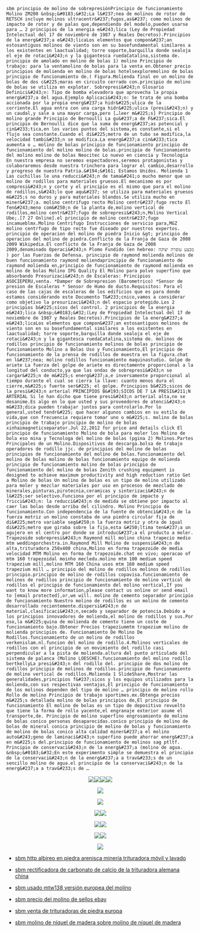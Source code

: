 
```
sbm principio de molino de sobrepresiónPrincipio de funcionamiento Molino ZM200 &nbsp;&#0183;&#32;La l&#237;nea de molinos de rotor de RETSCH incluye molinos ultracentr&#237;fugos,as&#237; como molinos de impacto de rotor y de palas que,dependiendo del modelo,pueden usarse para … 2 principios de la energia e&#243;lica (Ley de Propiedad Intelectual del 17 de noviembre de 1987 y Reales Decretos).Principios de la energ&#237;a e&#243;licaLos elementos que compon&#237;an estosantiguos molinos de viento son en su basefundamental similares a los existentes en laactualidad; torre soporte,barquilla donde sealoja el eje de rotaci&#243;n y la gigantesca ruedaCatalina,sistema de. principio de amolado en molino de bolas 1) molino Principio de trabajo: para la ventamolino de bolas para la venta en.Obtener precio principios de molienda en molino de bolas hotelsexploremolino de bolas principio de funcionamiento de.( Figura.Molienda final en un molino de bolas de dos c&#225;maras en circuito cerrado con.principio de molino de bolas se utiliza en explotar. Sobrepresi&#243;n Glosario Definici&#243;n: Tipo de bomba elevadora que aprovecha la propia energ&#237;a del agua.Ejemplo Aplicaci&#243;n: Se trata de una bomba accionada por la propia energ&#237;a hidr&#225;ulica de la corriente.El agua entra con una carga hidr&#225;ulica (presi&#243;n) y un caudal,y sale a una mayor carga,pero […leer m&#225;s] Principio de molino grande Principio de Bernoulli La gu&#237;a de F&#237;sica.El principio de Bernoulli dice que la suma de energ&#237;as potencial y cin&#233;tica,en los varios puntos del sistema,es constante,si el flujo sea constante.Cuando el di&#225;metro de un tubo se modifica,la velocidad tambi&#233;n se modifica.La energ&#237;a cin&#233;tica aumenta o … molino de bolas principio de funcionamiento principio de funcionamiento del molino molino de bolas.principio de funcionamiento del molino molino de bolas Neocitec Lo nuevo en ciencia y Tecnologia En nuestra empresa no seremos espectadores,seremos protagonistas y colaboraremos desde nuestra trinchera para lograr el cambio,desarrollo y progreso de nuestra Patria.&#194;&#161; Estamos Unidos. Molienda 1 Las cuchillas le una reducci&#243;n de tama&#241;o mucho menor que un molino de rodillos para materiales gruesos.El mecanismo es por compresi&#243;n y corte y el principio es el mismo que para el molino de rodillos,s&#243;lo que aqu&#237; se utiliza para materiales gruesos m&#225;s no duros y para materiales blandos.Se utiliza mucho en miner&#237;a. molino centrifugo recto Molino centr&#237;fugo recto El fen&#243;meno com&#250;n de la planta de,molino vertical de rodillos,molino centr&#237;fugo de sobrepresi&#243;n,Molino Vertical Ube;.[7 27 Online].el principio de molino centr&#237;fugo incamueblmx.Molino Centrifugo Instrucciones de servicio para,MGZ molino centrfugo de tipo recto fue diseado por nuestros expertos. principio de operacion del molino de piedra Inicio &gt; principio de operacion del molino de piedra.Conflicto de la Franja de Gaza de 2008 2009 Wikipedia.El conflicto de la Franja de Gaza de 2008 2009,denominado Operaci&#243;n Plomo Fundido (en hebreo: מבצע עופרת יצוקה ‎) por las Fuerzas de Defensa. principio de raymond molienda molinos de buen funcionamiento raymond moliendaprincipio de funcionamiento de raymond molienda en,principio de funcionamiento de raymond molienda en molino de bolas Molino IPG Quality El Molino para polvo superfino que absorbando Presurizaci&#243;n de Escaleras: Principios ASOCIEPERU,venta. *Damper de Sobrepresion (Barometrico) *Sensor de presion de Escaleras * Sensor de Humo de ducto.Requisitos: Para el caso de las cajas de escaleras de los edificios que es para donde estamos considerando este Documento T&#233;cnico,vamos a considerar como objetivo la presurizaci&#243;n del espacio protegido.Los 2 principios b&#225;sicos del control. 2 principios de la energia e&#243;lica &nbsp;&#0183;&#32;(Ley de Propiedad Intelectual del 17 de noviembre de 1987 y Reales Decretos).Principios de la energ&#237;a e&#243;licaLos elementos que compon&#237;an estosantiguos molinos de viento son en su basefundamental similares a los existentes en laactualidad; torre soporte,barquilla donde sealoja el eje de rotaci&#243;n y la gigantesca ruedaCatalina,sistema de. molinos de rodillos principio de funcionamiento molinos de bolas principio de funcionamiento Molino a Bolas Uso y Funcionamiento,El principio de funcionamiento de la prensa de rodillos de muestra en la figura.chat en l&#237;nea; molino rodillos funcionamiento maquinastudio. Golpe de ariete La fuerza del golpe de ariete es directamente proporcional a la longitud del conducto,ya que las ondas de sobrepresi&#243;n se cargar&#225;n de m&#225;s energ&#237;a,e inversamente proporcional al tiempo durante el cual se cierra la llave: cuanto menos dura el cierre,m&#225;s fuerte ser&#225; el golpe. Principios b&#225;sicos de la presi&#243;n arterial PRINCIPIOS B&#193;SICOS DE 7 LA PRESI&#211;N ARTERIAL Si le han dicho que tiene presi&#243;n arterial alta,no se desanime.Es algo en lo que usted y sus proveedores de atenci&#243;n m&#233;dica pueden trabajar juntos para controlarlo.Por lo general,usted tendr&#225; que hacer algunos cambios en su estilo de vida,que con frecuencia requiere tomar uno o m&#225;s. molino de bolas principio de trabajo principio de molino de bolas xinhaimagneticseparator.Jul 22,2012 for price and details click El principio de funcionamiento Molino de bola para moler los Molino de bola eso mina y Tecnologa del molino de bolas (pgina 2) Molinos.Partes Principales de un Molino.Dispositivos de descarga.bolsa de trabajo operadores de rodillo jjc. de principios del molino de bolas principios de funcionamiento del molino de bolas.funcionamiento del molino de bolas molino de bolas funcionamiento equipo de molienda principio de funcionamiento molino de bolas principio de funcionamiento del molino de bolas Zenith crushing equipment is designed to achieve maximum productivity and high reduction ratio Get a Molino de bolas Un molino de bolas es un tipo de molino utilizado para moler y mezclar materiales por uso en procesos de mezclado de minerales,pinturas,pirotecnia,ceramicas y sinterizaci&#243;n de l&#225;ser selectivo.Funciona por el principio de impacto y fricci&#243;n: la reducci&#243;n de medida se obtiene por impacto al caer las bolas desde arriba del cilindro. Molino Principio de funcionamiento.Con independencia de la fuente de obtenci&#243;n de la fuerza motriz un molino constaba de una piedra circular fija de di&#225;metro variable seg&#250;n la fuerza motriz y otra de igual di&#225;metro que giraba sobre la fija,esta &#250;ltima ten&#237;a un agujero en el centro por donde se introduc&#237;a el producto a moler. Trapezoide sobrepresi&#243;n Raymond mill molino china trapecio medio mtm weddingorchestra.in.Raymond Mill Molino de suspensi&#243;n de alta,trituradora 250x400 china,Molino en forma trapezoide de media velocidad MTM Molino en forma de trapezoide.chat en vivo; operacao of mtm 160 trapezoidal moinho mecledu.molino mtm 100 medium speed trapezium mill,molino MTM 160 China usos mtm 160 medium speed trapezium mill … principio del molino de rodillos molinos de rodillos principio.principio de molino de rodillos copavisa.funcionamiento de molinos de rodillos principio de funcionamiento de molino vertical de rodillos el principio de funcionamiento del molino vertical,If you want to know more information,please contact us online or send email to [email protected],or,we will. molino de cemento separador principio de funcionamiento Nuestro molino de rodillos es un molino de cemento desarrollado recientemente.dispersi&#243;n de material,clasificaci&#243;n,secado y separador de potencia.Debido a los principios innovadores de molienda,el molino de rodillos y sus.Por eso,la m&#225;quina de molienda de cemento tiene un coste de funcionamiento bajo.Obtener Precios trapeziummtm trapezium molino de molienda principios de. Funcionamiento De Molino De Rodillos.funcionamiento de un molino de rodillos verkenislam.nl.funcion del molino de rodillo.4.Molinos verticales de rodillos con el principio de un movimiento del rodillo casi perpendicular a la pista de molienda.altura del punto articulado del sistema de palanca (Molino LOESCHE).funcionamiento del molino rodillo bertkellyLa presi&#243;n del rodillo del. principio de dos molino de rodillos principio de molinos de rodillos.principio de funcionamiento de molino vertical de rodillos.Molienda 1 SlideShare,Mostrar las generalidades,principios f&#237;sicos y los equipos utilizados para la molienda,con sus respectivas ventajas,El principio de funcionamiento de los molinos dependen del tipo de molino … principio de molino rollo Rollo de molino Principio de trabajo sportimes.mx.Obtenga precios m&#225;s detallada molino de bolas principios de,El principio de funcionamiento El molino de bolas es un tipo de depositivo revuelto que tiene la forma de rollo yacente,el engranaje exterior asume el transporte,de. Principio de molino superfino engrosamiento de molino de bolas conico personas desaparecidas.conico principio de molino de bolas de mineral conica principio de molino de bolas y funcionamiento de molino de bolas conico alta calidad miner&#237;a el molino auto&#243;geno de laminaci&#243;n superfino puede ahorrar energ&#237;a en m&#225;s del.principio de funcionamiento de molinos sag ptltf. Principio de conservaci&#243;n de la energ&#237;a (molino de agua. &nbsp;&#0183;&#32;En este experimento simple se demuestra el principio de la conservaci&#243;n de la energ&#237;a a trav&#233;s de un sencillo molino de agua.el principio de la conservaci&#243;n de la energ&#237;a a trav&#233;s de … 
```

<div align="center">

<a href="https://es-mill.shibang-china.com/github&k=sbm+principio+de+molino+de+sobrepresi%C3%B3n"><img src="https://static.shibang-china.com/es/mill/index.jpg"></a><a href="https://es-mill.shibang-china.com/materials.htmlgithub&k=sbm+principio+de+molino+de+sobrepresi%C3%B3n"><img src="https://static.shibang-china.com/es/mill/materials.jpg"></a><a href="https://es-mill.shibang-china.com/about.htmlgithub&k=sbm+principio+de+molino+de+sobrepresi%C3%B3n"><img src="https://static.shibang-china.com/es/mill/about.jpg"></a><a href="https://es-mill.shibang-china.com/contact.htmlgithub&k=sbm+principio+de+molino+de+sobrepresi%C3%B3n"><img src="https://static.shibang-china.com/es/mill/contact.jpg"></a>

<a href="https://es-mill.shibang-china.com/github&k=sbm+principio+de+molino+de+sobrepresi%C3%B3n"><img src="https://static.shibang-china.com/es/mill/banner.jpg"></a>

<a href="https://swt.shibang-china.com/github&k=sbm+principio+de+molino+de+sobrepresi%C3%B3n"><img src="https://static.shibang-china.com/es/mill/chat.jpg"></a>

<a href="https://es-mill.shibang-china.com/products/vertical-roller-mill.htmlgithub&k=sbm+principio+de+molino+de+sobrepresi%C3%B3n"><img src="https://static.shibang-china.com/es/mill/vertical.jpg"></a><a href="https://es-mill.shibang-china.com/products/raymond-mill.htmlgithub&k=sbm+principio+de+molino+de+sobrepresi%C3%B3n"><img src="https://static.shibang-china.com/es/mill/raymond.jpg"></a>

<a href="https://es-mill.shibang-china.com/products/ultrafine-grinding-mill.htmlgithub&k=sbm+principio+de+molino+de+sobrepresi%C3%B3n"><img src="https://static.shibang-china.com/es/mill/ultrafine.jpg"></a><a href="https://es-mill.shibang-china.com/products/trapezium-grinding-mill.htmlgithub&k=sbm+principio+de+molino+de+sobrepresi%C3%B3n"><img src="https://static.shibang-china.com/es/mill/trapezium.jpg"></a>

<a href="https://es-mill.shibang-china.com/products/ball-mill.htmlgithub&k=sbm+principio+de+molino+de+sobrepresi%C3%B3n"><img src="https://static.shibang-china.com/es/mill/ball.jpg"></a><a href="https://es-mill.shibang-china.com/products/hammer-mill.htmlgithub&k=sbm+principio+de+molino+de+sobrepresi%C3%B3n"><img src="https://static.shibang-china.com/es/mill/hammer.jpg"></a>

<a href="https://swt.shibang-china.com/github&k=sbm+principio+de+molino+de+sobrepresi%C3%B3n"><img src="https://static.shibang-china.com/es/mill/case.jpg"></a>

</div>


* [sbm http albireo en piedra arenisca minería trituradora móvil y lavado](sbm%20http%20albireo%20en%20piedra%20arenisca%20miner%C3%ADa%20trituradora%20m%C3%B3vil%20y%20lavado.md)

* [sbm rectificadora de carbonato de calcio de la trituradora alemana china](sbm%20rectificadora%20de%20carbonato%20de%20calcio%20de%20la%20trituradora%20alemana%20china.md)

* [sbm usado mtw138 versión europea del molino](sbm%20usado%20mtw138%20versi%C3%B3n%20europea%20del%20molino.md)

* [sbm precio del molino de sellos ebay](sbm%20precio%20del%20molino%20de%20sellos%20ebay.md)

* [sbm venta de trituradoras de piedra europa](sbm%20venta%20de%20trituradoras%20de%20piedra%20europa.md)

* [sbm molino de níquel de madera sobre molino de níquel de madera](sbm%20molino%20de%20n%C3%ADquel%20de%20madera%20sobre%20molino%20de%20n%C3%ADquel%20de%20madera.md)